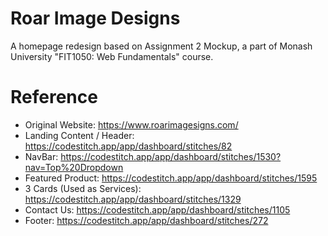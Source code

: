 # Roar Image Designs 

A homepage redesign based on Assignment 2 Mockup, a part of Monash University "FIT1050: Web Fundamentals" course.

# Reference
- Original Website: https://www.roarimagesigns.com/
- Landing Content / Header: https://codestitch.app/app/dashboard/stitches/82
- NavBar: https://codestitch.app/app/dashboard/stitches/1530?nav=Top%20Dropdown
- Featured Product: https://codestitch.app/app/dashboard/stitches/1595
- 3 Cards (Used as Services): https://codestitch.app/app/dashboard/stitches/1329
- Contact Us: https://codestitch.app/app/dashboard/stitches/1105
- Footer: https://codestitch.app/app/dashboard/stitches/272
